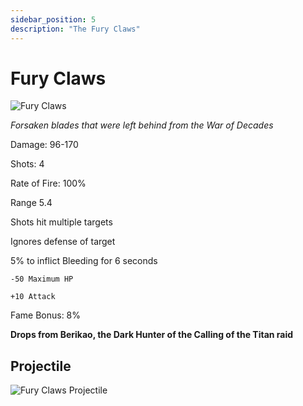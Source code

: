 ```yaml
---
sidebar_position: 5
description: "The Fury Claws"
---
```


# Fury Claws

![Fury Claws](https://vwiki.valorserver.com/api/item/picture/Fury%20Claws)  

<i>Forsaken blades that were left behind from the War of Decades</i>

Damage: 96-170

Shots: 4

Rate of Fire: 100%

Range 5.4

Shots hit multiple targets

Ignores defense of target

5% to inflict Bleeding for 6 seconds

    -50 Maximum HP
    
    +10 Attack
    
Fame Bonus: 8%

**Drops from Berikao, the Dark Hunter of the Calling of the Titan raid**

## Projectile

![Fury Claws Projectile](https://cdn.discordapp.com/attachments/953134990428868629/969067810414276668/fury_claws.gif)
